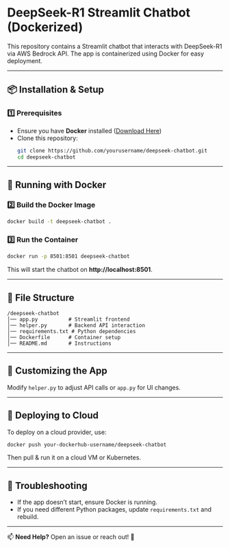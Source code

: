 # DeepSeek-R1 Streamlit Chatbot (Dockerized)

This repository contains a Streamlit chatbot that interacts with DeepSeek-R1 via AWS Bedrock API. The app is containerized using Docker for easy deployment.

---

## **📦 Installation & Setup**
### **1️⃣ Prerequisites**
- Ensure you have **Docker** installed ([Download Here](https://www.docker.com/get-started))
- Clone this repository:
  ```bash
  git clone https://github.com/yourusername/deepseek-chatbot.git
  cd deepseek-chatbot
  ```

---

## **🐳 Running with Docker**
### **2️⃣ Build the Docker Image**
```bash
docker build -t deepseek-chatbot .
```

### **3️⃣ Run the Container**
```bash
docker run -p 8501:8501 deepseek-chatbot
```
This will start the chatbot on **http://localhost:8501**.

---

## **📜 File Structure**
```
/deepseek-chatbot
│── app.py          # Streamlit frontend
│── helper.py       # Backend API interaction
│── requirements.txt # Python dependencies
│── Dockerfile      # Container setup
│── README.md       # Instructions
```

---

## **🔧 Customizing the App**
Modify `helper.py` to adjust API calls or `app.py` for UI changes.

---

## **🚀 Deploying to Cloud**
To deploy on a cloud provider, use:
```bash
docker push your-dockerhub-username/deepseek-chatbot
```
Then pull & run it on a cloud VM or Kubernetes.

---

## **📌 Troubleshooting**
- If the app doesn’t start, ensure Docker is running.
- If you need different Python packages, update `requirements.txt` and rebuild.

---
📫 **Need Help?** Open an issue or reach out! 🚀